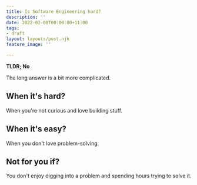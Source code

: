 ```yaml
---
title: Is Software Engineering hard?
description: ''
date: 2022-02-08T00:00:00+11:00
tags:
- draft
layout: layouts/post.njk
feature_image: ''

---
```

**TLDR; No**

The long answer is a bit more complicated. 

## When it's hard?

When you're not curious and love building stuff.

## When it's easy?

When you don't love problem-solving.

## Not for you if?

You don't enjoy digging into a problem and spending hours trying to solve it.